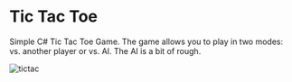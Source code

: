 # Tic Tac Toe
 Simple C# Tic Tac Toe Game. The game allows you to play in two modes: vs. another player or vs. AI. The AI is a bit of rough.

![tictac](https://user-images.githubusercontent.com/46355180/89026857-b27edd80-d329-11ea-8364-fef10b3200b7.png)
